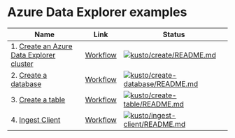 # Azure Data Explorer examples

| Name | Link | Status
| ---- | ---- | ------
| 1. [Create an Azure Data Explorer cluster](kusto/create/README.md) | [Workflow](../.github/workflows/kusto_create_README_md.yml) | [![kusto/create/README.md](https://github.com/Azure-Samples/java-on-azure-examples/actions/workflows/kusto_create_README_md.yml/badge.svg)](https://github.com/Azure-Samples/java-on-azure-examples/actions/workflows/kusto_create_README_md.yml)
| 2. [Create a database](kusto/create-database/README.md) | [Workflow](../.github/workflows/kusto_create-database_README_md.yml) | [![kusto/create-database/README.md](https://github.com/Azure-Samples/java-on-azure-examples/actions/workflows/kusto_create-database_README_md.yml/badge.svg)](https://github.com/Azure-Samples/java-on-azure-examples/actions/workflows/kusto_create-database_README_md.yml)
| 3. [Create a table](kusto/create-table/README.md) | [Workflow](../.github/workflows/kusto_create-table_README_md.yml) | [![kusto/create-table/README.md](https://github.com/Azure-Samples/java-on-azure-examples/actions/workflows/kusto_create-table_README_md.yml/badge.svg)](https://github.com/Azure-Samples/java-on-azure-examples/actions/workflows/kusto_create-table_README_md.yml)
| 4. [Ingest Client](kusto/ingest-client/README.md) | [Workflow](../.github/workflows/kusto_ingest-client_README_md.yml) | [![kusto/ingest-client/README.md](https://github.com/Azure-Samples/java-on-azure-examples/actions/workflows/kusto_ingest-client_README_md.yml/badge.svg)](https://github.com/Azure-Samples/java-on-azure-examples/actions/workflows/kusto_ingest-client_README_md.yml)

<!-- workflow.run() 

  exit 0
  
  -->
